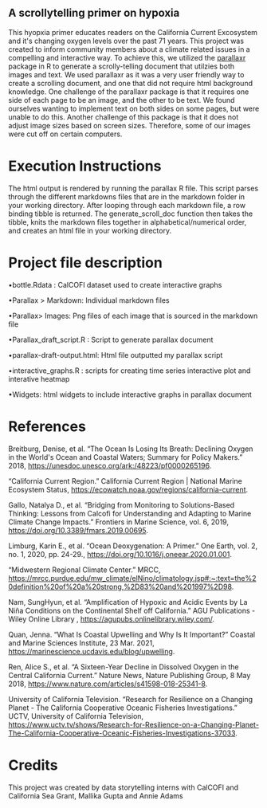 ##  A scrollytelling primer on hypoxia

This hyopxia primer educates readers on the California Current Excosystem and it's changing oxygen levels over the past 71 years. This project was created to inform community members about a climate related issues in a compelling and interactive way. To achieve this, we utilized the [parallaxr](https://github.com/martinctc/parallaxr) package in R to generate a scrolly-telling document that utilzies both images and text. We used parallaxr as it was a very user friendly way to create a scrolling document, and one that did not require html background knowledge. One challenge of the parallaxr package is that it requires one side of each page to be an image, and the other to be text. We found ourselves wanting to implement text on both sides on some pages, but were unable to do this. Another challenge of this package is that it does not adjust image sizes based on screen sizes. Therefore, some of our images were cut off on certain computers. 

# Execution Instructions
The html output is rendered by running the parallax R file. This script parses through the different markdowns files that are in the markdown folder in your working directory. After looping through each markdown file, a row binding tibble is returned. The generate_scroll_doc function then takes the tibble, knits the markdown files together in alphabetical/numerical order, and creates an html file in your working directory. 

# Project file description

•bottle.Rdata : CalCOFI dataset used to create interactive graphs

•Parallax > Markdown: Individual markdown files 

•Parallax> Images: Png files of each image that is sourced in the markdown file

•Parallax_draft_script.R : Script to generate parallax document

•parallax-draft-output.html: Html file outputted my parallax script

•interactive_graphs.R : scripts for creating time series interactive plot and interative heatmap

•Widgets: html widgets to include interactive graphs in parallax document 

# References 
Breitburg, Denise, et al. “The Ocean Is Losing Its Breath: Declining Oxygen in the World's Ocean and Coastal Waters; Summary for Policy Makers.” 2018, https://unesdoc.unesco.org/ark:/48223/pf0000265196.

“California Current Region.” California Current Region | National Marine Ecosystem Status, https://ecowatch.noaa.gov/regions/california-current.

Gallo, Natalya D., et al. “Bridging from Monitoring to Solutions-Based Thinking: Lessons from Calcofi for Understanding and Adapting to Marine Climate Change Impacts.” Frontiers in Marine Science, vol. 6, 2019, https://doi.org/10.3389/fmars.2019.00695.

Limburg, Karin E., et al. “Ocean Deoxygenation: A Primer.” One Earth, vol. 2, no. 1, 2020, pp. 24-29., https://doi.org/10.1016/j.oneear.2020.01.001.

“Midwestern Regional Climate Center.” MRCC, https://mrcc.purdue.edu/mw_climate/elNino/climatology.jsp#:~:text=the%20definition%20of%20a%20strong,%2D83%20and%201997%2D98.

Nam, SungHyun, et al. “Amplification of Hypoxic and Acidic Events by La Niña Conditions on the Continental Shelf off California.” AGU Publications - Wiley Online Library , https://agupubs.onlinelibrary.wiley.com/.

Quan, Jenna. “What Is Coastal Upwelling and Why Is It Important?” Coastal and Marine Sciences Institute, 23 Mar. 2021, https://marinescience.ucdavis.edu/blog/upwelling.

Ren, Alice S., et al. “A Sixteen-Year Decline in Dissolved Oxygen in the Central California Current.” Nature News, Nature Publishing Group, 8 May 2018, https://www.nature.com/articles/s41598-018-25341-8.

University of California Television. “Research for Resilience on a Changing Planet - The California Cooperative Oceanic Fisheries Investigations.” UCTV, University of California Television, https://www.uctv.tv/shows/Research-for-Resilience-on-a-Changing-Planet-The-California-Cooperative-Oceanic-Fisheries-Investigations-37033.


# Credits
This project was created by data storytelling interns with CalCOFI and California Sea Grant, Mallika Gupta and Annie Adams

